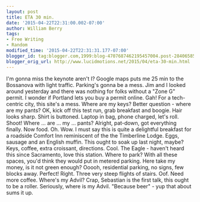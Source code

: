 ```yaml
---
layout: post
title: ETA 30 min.
date: '2015-04-22T22:31:00.002-07:00'
author: William Berry
tags:
- Free Writing
- Random
modified_time: '2015-04-22T22:31:31.177-07:00'
blogger_id: tag:blogger.com,1999:blog-4707687462195457004.post-2840658534053014727
blogger_orig_url: http://www.lucidmotions.net/2015/04/eta-30-min.html
---
```


I'm gonna miss the keynote aren't I? 
Google maps puts me 25 min to the Bossanova with light traffic. 
Parking's gonna be a mess.  Jim and I looked around yesterday and there was 
nothing for folks without a "Zone G" permit.  I wonder if Portland lets you 
buy a permit online. Gah! For a tech-centric city, this site's a mess. 
Where are my keys? 
Better question - where are my pants? 
OK, kick off this test run, grab breakfast and boogie. 
Hair looks sharp. Shirt is buttoned. Laptop in bag, phone charged, let's roll. 
Shoot! 
Where ... are ... my ... pants? 
Alright, pat-down, got everything finally. 
Now food. 
Oh. Wow. I must say this is quite a delightful breakfast for a roadside 
Comfort Inn reminiscent of the the Timberline Lodge. Eggs, sausage and an 
English muffin. This ought to soak up last night, maybe? 
Keys, coffee, extra croissant, directions. 
Cool. 
The Eagle - haven't heard this since Sacramento, love this station. 
Where to park?  With all these spaces, you'd think they would put in metered 
parking. Here take my money, is it not green enough?  Ooooh, residential 
parking, no signs, few blocks away. Perfect! 
Right. Three very steep flights of stairs. Oof. 
Need more coffee. 
Where's my Advil? 
Crap, Sebastian is the first talk, this ought to be a roller. Seriously, where 
is my Advil.  "Because beer" - yup that about sums it up. 